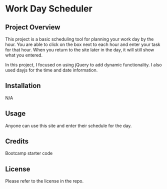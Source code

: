 # **Work Day Scheduler**

## **Project Overview**

This project is a basic scheduling tool for planning your work day by the hour. You are able to click on the box next to each hour and enter your task for that hour. When you return to the site later in the day, it will still show what you entered.

In this project, I focused on using jQuery to add dynamic functionality. I also used dayjs for the time and date information.

## **Installation**

N/A

## **Usage**

Anyone can use this site and enter their schedule for the day.

## **Credits**

Bootcamp starter code


## **License**

Please refer to the license in the repo.